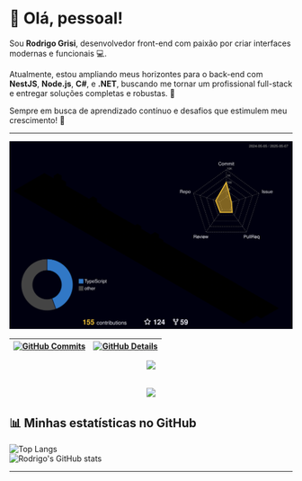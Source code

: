 # 👋 Olá, pessoal!  

Sou **Rodrigo Grisi**, desenvolvedor front-end com paixão por criar interfaces modernas e funcionais 💻.  

Atualmente, estou ampliando meus horizontes para o back-end com **NestJS**, **Node.js**, **C#**, e **.NET**, buscando me tornar um profissional full-stack e entregar soluções completas e robustas. 🚀  

Sempre em busca de aprendizado contínuo e desafios que estimulem meu crescimento! 🌟  

---

  ![Status](./profile-3d-contrib/profile-night-rainbow.svg)
  
  
 | [![GitHub Commits](http://github-profile-summary-cards.vercel.app/api/cards/productive-time?username=RodrigoGrisi&theme=dracula&utcOffset=-3)](https://github.com/vn7n24fzkq/github-profile-summary-cards) | [![GitHub Details](http://github-profile-summary-cards.vercel.app/api/cards/profile-details?username=RodrigoGrisi&theme=dracula)](https://github.com/vn7n24fzkq/github-profile-summary-cards) |  
 | ----------- | ----------- |


 
  <div align="center" >
<a href="https://skillicons.dev"   >
  <img src="https://skillicons.dev/icons?i=git,vscode,javascript,typescript,css,html,react,next,tailwind,sass,nodejs,express,nest,vue,docker,figma,github,jest,materialui,linux,postman,styledcomponents,vercel,vite,bootstrap,mongodb,postgres,discord,linkedin,instagram" />
</a>
  <br />
  </div>

##
   <div align="center" >
     <img src="https://github-profile-trophy.vercel.app/?username=RodrigoGrisi&row=1&column=6&theme=dracula&margin-w=15&margin-h=15"/>
  </div>
  

## 📊 Minhas estatísticas no GitHub  
![Top Langs](https://github-readme-stats.vercel.app/api/top-langs/?username=Rodrigogrisi&hide_progress=false)  
![Rodrigo's GitHub stats](https://github-readme-stats.vercel.app/api?username=Rodrigogrisi&show_icons=true&theme=radical)  

---


